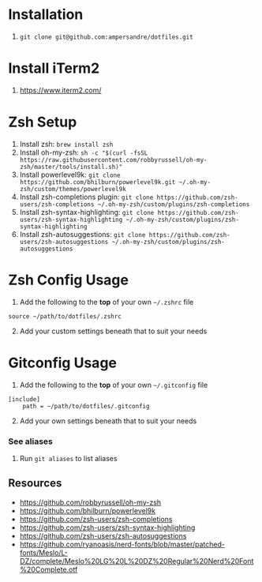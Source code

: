 # Installation
1. `git clone git@github.com:ampersandre/dotfiles.git`

# Install iTerm2
1. https://www.iterm2.com/

# Zsh Setup
1. Install zsh: `brew install zsh`
2. Install oh-my-zsh: `sh -c "$(curl -fsSL https://raw.githubusercontent.com/robbyrussell/oh-my-zsh/master/tools/install.sh)"`
3. Install powerlevel9k: `git clone https://github.com/bhilburn/powerlevel9k.git ~/.oh-my-zsh/custom/themes/powerlevel9k`
4. Install zsh-completions plugin: `git clone https://github.com/zsh-users/zsh-completions ~/.oh-my-zsh/custom/plugins/zsh-completions`
5. Install zsh-syntax-highlighting: `git clone https://github.com/zsh-users/zsh-syntax-highlighting ~/.oh-my-zsh/custom/plugins/zsh-syntax-highlighting`
6. Install zsh-autosuggestions: `git clone https://github.com/zsh-users/zsh-autosuggestions ~/.oh-my-zsh/custom/plugins/zsh-autosuggestions`

# Zsh Config Usage
1. Add the following to the **top** of your own `~/.zshrc` file
```
source ~/path/to/dotfiles/.zshrc
```
2. Add your custom settings beneath that to suit your needs

# Gitconfig Usage
1. Add the following to the **top** of your own `~/.gitconfig` file
```
[include]
    path = ~/path/to/dotfiles/.gitconfig
```
2. Add your own settings beneath that to suit your needs

### See aliases
1. Run `git aliases` to list aliases


## Resources
- https://github.com/robbyrussell/oh-my-zsh
- https://github.com/bhilburn/powerlevel9k
- https://github.com/zsh-users/zsh-completions
- https://github.com/zsh-users/zsh-syntax-highlighting
- https://github.com/zsh-users/zsh-autosuggestions
- https://github.com/ryanoasis/nerd-fonts/blob/master/patched-fonts/Meslo/L-DZ/complete/Meslo%20LG%20L%20DZ%20Regular%20Nerd%20Font%20Complete.otf


